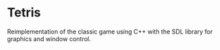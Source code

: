 # Tetris
Reimplementation of the classic game using C++ with the SDL library for graphics and window control.
